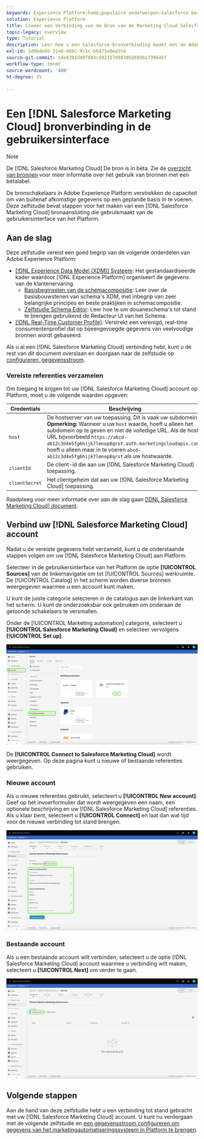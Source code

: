 ```yaml
---
keywords: Experience Platform;home;populaire onderwerpen;salesforce marketing cloud;Salesforce Marketing Clud
solution: Experience Platform
title: Creeer een Verbinding van de Bron van de Marketing Cloud Salesforce in UI
topic-legacy: overview
type: Tutorial
description: Leer hoe u een Salesforce-bronverbinding maakt met de Adobe Experience Platform-gebruikersinterface.
exl-id: 1d9bde60-31e0-489c-9c1c-b6471e0ea554
source-git-commit: 34e0381d40f884cd92157d08385d889b1739845f
workflow-type: tm+mt
source-wordcount: '480'
ht-degree: 1%

---
```


# Een [!DNL Salesforce Marketing Cloud] bronverbinding in de gebruikersinterface

>[!NOTE]
>
> De [!DNL Salesforce Marketing Cloud] De bron is in bèta. Zie de [overzicht van bronnen](../../../../home.md#terms-and-conditions) voor meer informatie over het gebruik van bronnen met een bètalabel.

De bronschakelaars in Adobe Experience Platform verstrekken de capaciteit om van buitenaf afkomstige gegevens op een geplande basis in te voeren. Deze zelfstudie bevat stappen voor het maken van een [!DNL Salesforce Marketing Cloud] bronaansluiting die gebruikmaakt van de gebruikersinterface van het Platform.

## Aan de slag

Deze zelfstudie vereist een goed begrip van de volgende onderdelen van Adobe Experience Platform:

* [[!DNL Experience Data Model (XDM)] Systeem](../../../../../xdm/home.md): Het gestandaardiseerde kader waardoor [!DNL Experience Platform] organiseert de gegevens van de klantenervaring.
   * [Basisbeginselen van de schemacompositie](../../../../../xdm/schema/composition.md): Leer over de basisbouwstenen van schema&#39;s XDM, met inbegrip van zeer belangrijke principes en beste praktijken in schemacompositie.
   * [Zelfstudie Schema Editor](../../../../../xdm/tutorials/create-schema-ui.md): Leer hoe te om douaneschema&#39;s tot stand te brengen gebruikend de Redacteur UI van het Schema.
* [[!DNL Real-Time Customer Profile]](../../../../../profile/home.md): Verstrekt een verenigd, real-time consumentenprofiel dat op bijeengevoegde gegevens van veelvoudige bronnen wordt gebaseerd.

Als u al een [!DNL Salesforce Marketing Cloud] verbinding hebt, kunt u de rest van dit document overslaan en doorgaan naar de zelfstudie op [configureren, gegevensstroom](../../dataflow/marketing-automation.md).

### Vereiste referenties verzamelen

Om toegang te krijgen tot uw [!DNL Salesforce Marketing Cloud] account op Platform, moet u de volgende waarden opgeven:

| Credentials | Beschrijving |
| ---------- | ----------- |
| `host` | De hostserver van uw toepassing. Dit is vaak uw subdomein. **Opmerking:** Wanneer u uw `host` waarde, hoeft u alleen het subdomein op te geven en niet de volledige URL. Als de host-URL bijvoorbeeld `https://abcd-ab12c3d4e5fg6hijk7lmnop8qrst.auth.marketingcloudapis.com/`, hoeft u alleen maar in te voeren `abcd-ab12c3d4e5fg6hijk7lmnop8qrst` als uw hostwaarde. |
| `clientId` | De client-id die aan uw [!DNL Salesforce Marketing Cloud] toepassing. |
| `clientSecret` | Het clientgeheim dat aan uw [!DNL Salesforce Marketing Cloud] toepassing. |

Raadpleeg voor meer informatie over aan de slag gaan [[!DNL Salesforce Marketing Cloud] document](https://developer.salesforce.com/docs/atlas.en-us.mc-apis.meta/mc-apis/authentication.htm).

## Verbind uw [!DNL Salesforce Marketing Cloud] account

Nadat u de vereiste gegevens hebt verzameld, kunt u de onderstaande stappen volgen om uw [!DNL Salesforce Marketing Cloud] aan Platform.

Selecteer in de gebruikersinterface van het Platform de optie **[!UICONTROL Sources]** van de linkernavigatie om tot [!UICONTROL Sources] werkruimte. De [!UICONTROL Catalog] in het scherm worden diverse bronnen weergegeven waarmee u een account kunt maken.

U kunt de juiste categorie selecteren in de catalogus aan de linkerkant van het scherm. U kunt de onderzoeksbar ook gebruiken om onderaan de getoonde schakelaars te versmallen.

Onder de [!UICONTROL Marketing automation] categorie, selecteert u **[!UICONTROL Salesforce Marketing Cloud]** en selecteer vervolgens **[!UICONTROL Set up]**.

![catalogus](../../../../images/tutorials/create/salesforce-marketing-cloud/catalog.png)

De **[!UICONTROL Connect to Salesforce Marketing Cloud]** wordt weergegeven. Op deze pagina kunt u nieuwe of bestaande referenties gebruiken.

### Nieuwe account

Als u nieuwe referenties gebruikt, selecteert u **[!UICONTROL New account]**. Geef op het invoerformulier dat wordt weergegeven een naam, een optionele beschrijving en uw [!DNL Salesforce Marketing Cloud] referenties. Als u klaar bent, selecteert u **[!UICONTROL Connect]** en laat dan wat tijd voor de nieuwe verbinding tot stand brengen.

![new](../../../../images/tutorials/create/salesforce-marketing-cloud/new.png)

### Bestaande account

Als u een bestaande account wilt verbinden, selecteert u de optie [!DNL Salesforce Marketing Cloud] account waarmee u verbinding wilt maken, selecteert u **[!UICONTROL Next]** om verder te gaan.

![bestaand](../../../../images/tutorials/create/salesforce-marketing-cloud/existing.png)

## Volgende stappen

Aan de hand van deze zelfstudie hebt u een verbinding tot stand gebracht met uw [!DNL Salesforce Marketing Cloud] account. U kunt nu verdergaan met de volgende zelfstudie en [een gegevensstroom configureren om gegevens van het marketingautomatiseringssysteem in Platform te brengen](../../dataflow/marketing-automation.md).
